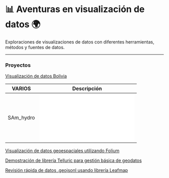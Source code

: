 # 📊 Aventuras en visualización de datos 🌍

Exploraciones de visualizaciones de datos con diferentes herramientas, métodos y fuentes de datos.

---

### Proyectos

[Visualización de datos Bolivia](Bolivia/README.md)

| VARIOS            |  Descripción |
:-------------------------:|:-------------------------:
SAm_hydro  |  ![Mapas de ríos](varios/SAm_hydro/README.md)



[Visualización de datos geoespaciales utilizando Folium](py/01/visualiz_folium.ipynb)

[Demostración de librería Telluric para gestión básica de geodatos](py/02/telluric_ejemplo.ipynb)

[Revisión rápida de datos .geojsonl usando librería Leafmap](py/03/GlobalMLBuildingFootprints.ipynb)
